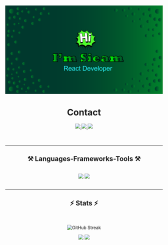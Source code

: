 ![logo](https://github.com/srssieam/srssieam/blob/main/banner.png)
<h1 align="center">Contact</h1>

<div align="center" style="margin-bottom: 20px;"> 
  <a href="mailto:srssieam@gmail.com">
    <img src="https://img.shields.io/badge/Gmail-333333?style=for-the-badge&logo=gmail&logoColor=red" />
  </a>
  <a href="https://www.linkedin.com/in/srs-sieam-66b1972a0/" target="_blank">
    <img src="https://img.shields.io/badge/LinkedIn-0077B5?style=for-the-badge&logo=linkedin&logoColor=white" target="_blank" />
  </a>
  <a href="https://srssieam.vercel.app" target="_blank">
     <img src="https://img.shields.io/badge/Portfolio-FF5722?style=for-the-badge&logo=todoist&logoColor=white" target="_blank" /> <!-- sqlite, safari, google-chrome are other good icon options -->
  </a>
</div>
<br/>
 <hr/>
 
<h2 align="center">⚒️ Languages-Frameworks-Tools ⚒️</h2>
<br/>
<div align="center">
    <img src="https://skillicons.dev/icons?i=react,html,css,tailwind,mui,figma,javascript,vscode,github,git" />
    <img src="https://skillicons.dev/icons?i=nodejs,express,firebase,mongodb" /><br>
</div>

<br/>
<hr/>

<h2 align="center">⚡ Stats ⚡</h2>
<br/>
<p align="center">
    <img src="https://github-readme-streak-stats.herokuapp.com?user=srssieam&theme=dark&border_radius=8&date_format=M%20j%5B%2C%20Y%5D&mode=weekly&type=png&background=45%2C01312A%2C087B1E&dates=EBEA05&stroke=15EB0C&ring=0AEB18&fire=23EB03&sideNums=05EB1B&excludeDaysLabel=01EB0E&currStreakNum=08EB2C" alt="GitHub Streak" />
   
</p>
<p align="center">
  <img width="400px" src="https://api.githubtrends.io/user/svg/srssieam/langs?time_range=one_year&theme=dark"/>
<img width="400px" src="https://api.githubtrends.io/user/svg/srssieam/repos?time_range=one_year&theme=dark"/>
</p>




